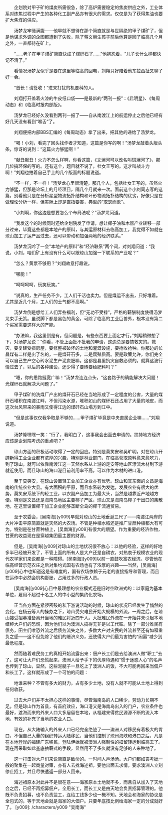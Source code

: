 　　企划院对甲子矿的煤炭所需很急，除了高炉需要稳定的焦炭供应之外，工业体系对炼焦过程中产生的各种化工副产品亦有很大的需求。仅仅是为了获得焦油也要扩大焦煤的供应。

　　汤梦龙牢骚满腹——他早就不想待在那个简直就是与世隔绝的甲子煤矿了，但是他谋求外调的企图都遭到了失败，除了蒋文丽生孩子前后他算是回了临高几个月之外，一直都待在矿上。

　　“……老子在甲子煤矿简直快成了煤矸石了……”他抱怨着，“儿子长什么样都快记不清了。”

　　看情况汤梦龙似乎是要在这里等临高的回电，刘翔只好陪着他东拉西扯又聊了好一会。

　　“首长！请签收！”进来打扰的机要科的人。

　　刘翔打开盖着火漆的牛皮纸口袋——是最新的“两刊一报”：《启明星》、《每周动态》和《临高时报内部版》。

　　汤梦龙已经好久没看到两刊一报了——自从南渡江上的航运停止之后他已经有好几天没有看到“喉舌”了。

　　刘翔便把内部BBS汇编的《每周动态》拿了出来，把其他的递给了汤梦龙。

　　“喝！小刘，看完了回头找作者才知道，这篇是你写的啊！”汤梦龙敲着头版头条，惊讶的说到：“这篇火力够猛啊！”

　　“献丑献丑！火力不怎么样啊，你看这篇，《文澜河可以改名叫斑斓河了》，那几位搞环保的写的。还有这个，题目就不说了，杜女王写的。这才叫战斗力啊！”刘翔也拍着自己手上的几个版面的标题说道。

　　“不一样，不一样！”汤梦龙心里很清楚，那几个人，包括杜女王写的，虽然火力够猛，但那是论坛上的月经项目，隔几个月就来一次。面前这个小刘同志写的这篇，别看他只是在分析星型物流拓扑结构和环形物流拓扑结构的优劣，好像只是在做理论分析一样，但实际上却是直指要害，典型的“取瑟而歌”。

　　“小刘啊，你这边是想要怎么个布局法呢？”汤梦龙问道。

　　“我发这个的时候同时还给企划院发了申请，想让椰子油和木器产业转移一部分过来，毕竟这些都是本地产的原料，与其运原材料去临高加工，我觉得不如就在琼山加工了运产品过去，还可以带动和加强两地的经济联系。”

　　汤梦龙沉吟了一会“本地产的原料”和“经济联系”两个词，对刘翔问道：“我说，小刘，咱们矿上有没有什么可以跟琼山加强一下联系的产业呢？”

　　“怎么？黄票不够用？”刘翔故意打趣说。

　　“哪能！”

　　“呵呵呵呵，玩笑玩笑。”

　　“说真的，生产任务不少，工人们干活也卖力。但是煤运不出去，只好堆着。尤其是近几个月，工人们的士气都不高啊。”

　　汤梦龙倒是想给工人们弄些福利，但“无功不受禄”，严格的薪酬制度使得汤梦龙束手无策。虽说脚下都是黑色的黄金，可除了临高的工业巨兽外，根本没有第二个买家需要这样大的产能。

　　“办法嘛，我这里倒是有。但问题是，有些东西要上面定才行。”刘翔稍微想了下，对汤梦龙说：“你看，不管上面批不批我的申请，这边总是要搞救灾的。救灾，要复建受损房屋，要修整被破坏的土地和灌溉设施，要抢收抢种。你那边的长昌煤有二样是出了名的，一是煤矸石多，二是腐殖质高。要是政策允许，你们完全可以自己生产空心砖水泥生产泥炭肥嘛。这都是县里抗灾自救必须的。就算这波行情过去了，以后的各种建设，还少得了要砖要给肥料吗？”

　　“嗯，你的思路挺宽广嘛！”汤梦龙连连点头，“这套路子的确能解决大问题！光煤矸石就解决大问题了。”

　　甲子煤矿的洗煤厂产出的煤矸石已经在当地形成了一定程度的公害，大量的煤矸石堆积在南渡江畔，不但污染水源，堆积如山的煤矸石还占用了大量的地皮，而这次台风带来的暴雨又使得江边的煤矸石山塌方到江中。

　　“但是这事仅仅我争取是不够的……甲子煤矿毕竟是中央直属企业嘛……”刘翔说道。

　　汤梦隆嘿嘿一笑：“行了，我明白了，这事我会出面去申请的。扶持地方经济应该是企划院考虑的重点吧？”

　　琼山方面的积极活动取得了一定的回应。特别是莫笑安和吴旷明，对在琼山开辟新得工业企业都有浓厚的兴趣，特别是林业部门，在临高获取原料愈来愈吃力，到了琼山，就可以依靠南渡江这一天然水系从上游的定安等地山区漂流木材到下游就近使用，而且琼山的海口港目前利用率不高，可以作为木材的进口港。

　　至于莫笑安，在琼山设置轻工业加工企业亦有优势。琼山和其东面的文昌是海南的传统农业大县。有大面积的平原，而且水系较为发达，发展农业有很大的优势。莫笑安系统下的轻工业，以农副产品加工为最大头，当然是越靠近产地越方便。特别是文昌还是海南岛地区主要椰子产区，琼山又是海南岛椰子干出口的集散地，在这里设置椰干加工企业能够垄断全岛的椰干流通贸易。

　　至于农委会，[吴南海][y009]早就对琼山的土地垂涎三尺了——南渡江两岸的大片冲击平原简直就是天然的大农场。不管是种植水稻还是推广甘蔗种植都大有可为。特别是在甘蔗种植上，[吴南海][y009]有很大的期望。作为重要的经济作物，甘蔗的收益现在是穿越集团最主要的财源。

　　但是，[吴南海][y009]对琼山的土地状况很不放心：以他的经验，这样的好地多半已经被开发了，不管上面的所有人是大户还是自耕农，对热衷于规模农业的现代农学家们来说都是一种障碍。[吴南海][y009]以前一直鼓吹富农经济。尽管他在临高经营示范农庄之后对集约式国有农场也有了浓厚的兴趣——当然，[吴南海][y009]心中也知道这是有难度的，国有农场依赖于元老的直接指导和管理，而且在运作中必然会机构膨胀，占用过多的行政人员。

　　[吴南海][y009]心目中最理想的农业模式还是旧时空欧洲式的：以家庭为基本单位，雇用不超过十名工人的中小型的集约化农场。

　　正当各方面在紧锣密鼓的私下游说活动的时候，琼山的状况已经发生了悄然的变化。在杨云等人的操办之下，琼山受灾难民开始大规模的外流，一周之后，在琼山接受招募准备离开当地的难民将近四千人。大批难民外流在一开始并未引起本地缙绅大户们的恐慌，因为他们以为澳洲人搞得无非是以工代赈。除了一部分难民有债务，田主们唯恐外流之后债务流失之外，多数大户对灾民的外流甚至还有如释重负之感——这不但免除了他们的赈济义务，还使得大户们最为害怕的“闹嚣”减少到最低程度。

　　然而随着难民务工的真相开始流露出来：佃户长工们是去给澳洲人做“职工”去了。这可让大户们恐慌起来，澳洲人给予手下的优厚待遇和“惯于迷惑人心”的名声也传到了琼山，显然，这些泥腿子一旦吃上了澳洲人的饭，不大可能再回来当佃户和长工了。这样就形成了一个可怕的问题：

　　地谁来种？不管有多大的财力，占有多少土地，没有人就不可能从土地上得到任何收获。

　　过去大户们并不太担心这样的事情，尽管海南岛的人口稀少，劳动力长期不足。但是琼山作为首县，有首府效应，海口港又是海南岛出入的门户，农业条件也最好，渡海而来的外来人口大多居留在本地，从福建来得贫民源源不断的流入本地，有效的补充了当地的农业人口。

　　现在，从大陆输入的外来人口已经完全绝迹了——澳洲人对移民有着极大的胃口，不但自己大量的组织转运大陆移民，当他们控制了琼州海峡和港口之后，凡是在本地登岸的福建广东移民，登陆伊始就被澳洲人强制性的扣留转运到临高去了。现在再采取如此釜底抽薪式的手段，显然用不了多久就没有足够的人来种地了。

　　这一打击对大户们来说简直是致命的。一时间人声汤汤。大户们都如丧考妣一般的聚集在一起商量对策，亦有人去找海述祖，要他出面去求情，要求澳洲人立刻停止招工，并且尽快遣返一部分人回来。

　　海述祖原本对此并不是很在意——海家原本土地就不多，而且自从加入了天地会之后，已经不再招募佃户，全用长工，而长工又是由天地会负责招募管理的。他既不负责招募，也不负责监工，连给工钱多少也一概不知。天地会和海家的协议是全包式的，等于天地会就是海家的大佃户。只要年底按比例给海家一定的分成就好了。
[y009]: /characters/y009 "吴南海"
